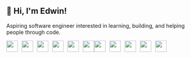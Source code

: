 ## 👋 Hi, I'm Edwin!

Aspiring software engineer interested in learning, building, and helping people through code.
<div style="display: flex; align-items: center;">
   <img src="https://cdn.jsdelivr.net/gh/devicons/devicon@latest/icons/linux/linux-original.svg"  width="30" height="30" style="fill: blue; margin-right: 10px;" />
     <img src="https://cdn.jsdelivr.net/gh/devicons/devicon@latest/icons/vim/vim-original.svg"  width="30" height="30" style="fill: blue; margin-right: 10px;" />
  <img src="https://cdn.jsdelivr.net/gh/devicons/devicon@latest/icons/javascript/javascript-original.svg"  width="30" height="30" style="fill: blue; margin-right: 10px;" />
  <img src="https://cdn.jsdelivr.net/gh/devicons/devicon@latest/icons/typescript/typescript-original.svg"  width="30" height="30" style="fill: blue; margin-right: 10px;" />
  <img src="https://cdn.jsdelivr.net/gh/devicons/devicon@latest/icons/react/react-original.svg" width="30" height="30" style=" margin-right: 10px;" />
  <img src="https://cdn.jsdelivr.net/gh/devicons/devicon@latest/icons/python/python-original.svg" width="30" height="30"  margin-right: 10px;" />
     
  <img src="https://cdn.jsdelivr.net/gh/devicons/devicon@latest/icons/bash/bash-original.svg" width="30" height="30" style=" margin-right: 10px;" />
  <img src="https://cdn.jsdelivr.net/gh/devicons/devicon@latest/icons/postgresql/postgresql-original.svg" width="30" height="30" style="fill: blue; margin-right: 10px;" />
    <img src="https://cdn.jsdelivr.net/gh/devicons/devicon@latest/icons/mysql/mysql-original-wordmark.svg" width="30" height="30" style="fill: blue; margin-right: 10px;" />
  <img src="https://cdn.jsdelivr.net/gh/devicons/devicon@latest/icons/nginx/nginx-original.svg"  width="30" height="30" style="fill: blue; margin-right: 10px;" />
  <img src="https://cdn.jsdelivr.net/gh/devicons/devicon@latest/icons/jenkins/jenkins-original.svg"  width="30" height="30" style="fill: blue; margin-right: 10px;" />


</div>
